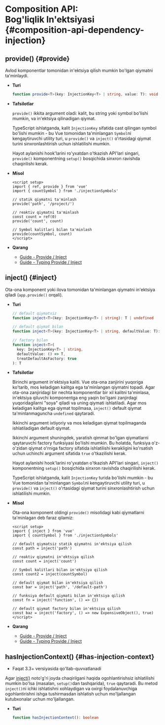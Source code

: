 # Composition API: <br>Bog'liqlik In'ektsiyasi {#composition-api-dependency-injection}

## provide() {#provide}

Avlod komponentlar tomonidan in'ektsiya qilish mumkin bo'lgan qiymatni ta'minlaydi.

- **Turi**

  ```ts
  function provide<T>(key: InjectionKey<T> | string, value: T): void
  ```

- **Tafsilotlar**

  `provide()` ikkita argument oladi: kalit, bu string yoki symbol bo'lishi mumkin, va in'ektsiya qilinadigan qiymat.

  TypeScript ishlatganda, kalit `InjectionKey` sifatida cast qilingan symbol bo'lishi mumkin - bu Vue tomonidan ta'minlangan `Symbol`ni kengaytiruvchi utility turi, u `provide()` va `inject()` o'rtasidagi qiymat turini sinxronlashtirish uchun ishlatilishi mumkin.

  Hayot aylanishi hook'larini ro'yxatdan o'tkazish API'lari singari, `provide()` komponentning `setup()` bosqichida sinxron ravishda chaqirilishi kerak.

- **Misol**

  ```vue
  <script setup>
  import { ref, provide } from 'vue'
  import { countSymbol } from './injectionSymbols'

  // statik qiymatni ta'minlash
  provide('path', '/project/')

  // reaktiv qiymatni ta'minlash
  const count = ref(0)
  provide('count', count)

  // Symbol kalitlari bilan ta'minlash
  provide(countSymbol, count)
  </script>
  ```

- **Qarang**
  - [Guide - Provide / Inject](/guide/components/provide-inject)
  - [Guide - Typing Provide / Inject](/guide/typescript/composition-api#typing-provide-inject) <sup class="vt-badge ts" />

## inject() {#inject}

Ota-ona komponent yoki ilova tomonidan ta'minlangan qiymatni in'ektsiya qiladi (`app.provide()` orqali).

- **Turi**

  ```ts
  // default qiymatsiz
  function inject<T>(key: InjectionKey<T> | string): T | undefined

  // default qiymat bilan
  function inject<T>(key: InjectionKey<T> | string, defaultValue: T): T

  // factory bilan
  function inject<T>(
    key: InjectionKey<T> | string,
    defaultValue: () => T,
    treatDefaultAsFactory: true
  ): T
  ```

- **Tafsilotlar**

  Birinchi argument in'ektsiya kaliti. Vue ota-ona zanjirini yuqoriga ko'tarib, mos keladigan kalitga ega ta'minlangan qiymatni topadi. Agar ota-ona zanjiridagi bir nechta komponentlar bir xil kalitni ta'minlasa, in'ektsiya qiluvchi komponentga eng yaqin bo'lgani zanjirdagi yuqoridagilarni "soya" qiladi va uning qiymati ishlatiladi. Agar mos keladigan kalitga ega qiymat topilmasa, `inject()` default qiymat ta'minlanmaguncha `undefined` qaytaradi.

  Ikkinchi argument ixtiyoriy va mos keladigan qiymat topilmaganda ishlatiladigan default qiymat.

  Ikkinchi argument shuningdek, yaratish qimmat bo'lgan qiymatlarni qaytaruvchi factory funksiyasi bo'lishi mumkin. Bu holatda, funksiya o'z-o'zidan qiymat o'rniga factory sifatida ishlatilishi kerakligini ko'rsatish uchun uchinchi argument sifatida `true` o'tkazilishi kerak.

  Hayot aylanishi hook'larini ro'yxatdan o'tkazish API'lari singari, `inject()` komponentning `setup()` bosqichida sinxron ravishda chaqirilishi kerak.

  TypeScript ishlatganda, kalit `InjectionKey` turida bo'lishi mumkin - bu Vue tomonidan ta'minlangan `Symbol`ni kengaytiruvchi utility turi, u `provide()` va `inject()` o'rtasidagi qiymat turini sinxronlashtirish uchun ishlatilishi mumkin.

- **Misol**

  Ota-ona komponent oldingi `provide()` misolidagi kabi qiymatlarni ta'minlagan deb faraz qilamiz:

  ```vue
  <script setup>
  import { inject } from 'vue'
  import { countSymbol } from './injectionSymbols'

  // default qiymatsiz statik qiymatni in'ektsiya qilish
  const path = inject('path')

  // reaktiv qiymatni in'ektsiya qilish
  const count = inject('count')

  // Symbol kalitlari bilan in'ektsiya qilish
  const count2 = inject(countSymbol)

  // default qiymat bilan in'ektsiya qilish
  const bar = inject('path', '/default-path')

  // funksiya default qiymati bilan in'ektsiya qilish
  const fn = inject('function', () => {})

  // default qiymat factory bilan in'ektsiya qilish
  const baz = inject('factory', () => new ExpensiveObject(), true)
  </script>
  ```
  
- **Qarang**
  - [Guide - Provide / Inject](/guide/components/provide-inject)
  - [Guide - Typing Provide / Inject](/guide/typescript/composition-api#typing-provide-inject) <sup class="vt-badge ts" />

## hasInjectionContext() {#has-injection-context}

- Faqat 3.3+ versiyasida qo'llab-quvvatlanadi

Agar [inject()](#inject) noto'g'ri joyda chaqirilgani haqida ogohlantirishsiz ishlatilishi mumkin bo'lsa (masalan, `setup()`dan tashqarida), `true` qaytaradi. Bu metod `inject()`ni ichki ishlatishni xohlaydigan va oxirgi foydalanuvchiga ogohlantirishni ishga tushirmasdan ishlatish uchun mo'ljallangan kutubxonalar uchun mo'ljallangan.

- **Turi**

  ```ts
  function hasInjectionContext(): boolean
  ```
